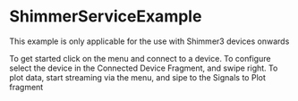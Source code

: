 # ShimmerServiceExample

This example is only applicable for the use with Shimmer3 devices onwards

To get started click on the menu and connect to a device. To configure select the device in the Connected Device Fragment, and swipe right. To plot data, start streaming via the menu, and sipe to the Signals to Plot fragment

